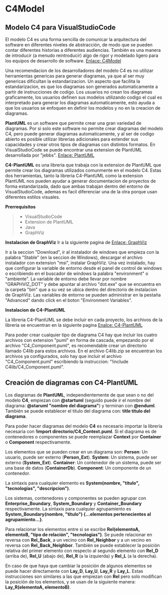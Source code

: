 # C4Model

## Modelo C4 para VisualStudioCode

El modelo C4 es una forma sencilla de comunicar la arquitectura del software en diferentes niveles de abstracción, de modo que se pueden contar diferentes historias a diferentes audiencias. También es una manera de introducir (a menudo reintroducir) algo de rigor y modelado ligero para los equipos de desarrollo de software. [Enlace: C4Model](https://c4model.com "")

Una recomendacion de los desarrolladores del modelo C4 es no utilizar herramientas genericas para generar diagramas, ya que al ser muy genericas dificultan la estandarizacion. Un aspecto que facilita la estandarizacion, es que los diagramas son generados automaticamente a partir de instrucciones de codigo. Los usuarios no crean los diagramas graficamente, los usuarios definen sus modelos utilizando codigo el cual es interpretado para generar los diagramas automaticamente, esto ayuda a que los usuarios se enfoquen en definir los modelos y no en la creacion de diagramas.
    
**PlantUML** es un software que permite crear una gran variedad de diagramas. Por si solo este software no permite crear diagramas del modelo C4, pero puede generar diagramas automaticamente, y al ser de codigo abierto es posible utilizar librerias adicionales para extender sus capacidades y crear otros tipos de diagramas con distintos formatos. En VisualStudioCode se puede encontrar una extension de PlantUML desarrollada por "jebbs". [Enlace: PlantUML](https://plantuml.com/ "")

**C4-PlantUML** es una libreria que trabaja con la extension de PlantUML que permite crear los diagramas utilizados comunmente en el modelo C4. Estas dos herramientas, tanto la libreria C4-PlantUML como la extension PlantUML nos pueden ayudar a generar documentacion de proyectos de forma estandarizada, dado que ambas trabajan dentro del entorno de VisualStudioCode, ademas es facil diferenciar una de la otra porque usan diferentes estilos visuales.

**Prerrequisitos**
>- VisualStudioCode
>- Extension de PlantUML
>- Java
>- GraphViz

**Instalacion de GraphViz**
Ir a la siguiente pagina de [Enlace: GraphViz](https://graphviz.gitlab.io/ "")


Ir a la seccion "Download", ir al instalador de windows que empieza con la palabra "Stable" (en la seccion de Windows), descargar el archivo instalador con extension "msi", instalar GraphViz. Una vez instalado, hay que configurar la variable de entorno desde el panel de control de windows o escribiendo en el buscador de windows la palabra "environment" o "ambiente". La variable de entorno debe llevar por nombre "GRAPHVIZ_DOT" y debe apuntar al archivo "dot.exe" que se encuentra en la carpeta "bin" que a su vez se ubica dentro del directorio de instalacion de GraphViz. Las variables de entorno se pueden administrar en la pestaña "Advanced" dando click en el boton "Environment Variables".
    
**Instalacion de C4-PlantUML**    
    
La libreria C4-PlantUML se debe incluir en cada proyecto, los archivos de la libreria se encuentran en la siguiente pagina [Enalce: C4-PlantUML](https://github.com/RicardoNiepel/C4-PlantUML "")
            
Para poder crear cualquier tipo de diagrama C4 hay que incluir los cuatro archivos con extension "puml" en forma de cascada, empezando por el archivo "C4_Component.puml", es recomendable crear un directorio llamado C4lib para estos archivos. En el archivo C4lib.zip se encuentran los archivos ya configurados, solo hay que incluir el archivo "C4_Component.puml" escribiendo la instruccion: "!include C4lib/C4_Component.puml".

## Creación de diagramas con C4-PlantUML
Los diagramas de **PlantUML**, independientemente de que sean o no del modelo **C4**, empiezan con **@startuml** (seguido puede ir el nombre del diagrama: **@staruml "nombre del diagrama"**) y terminan con **@enduml**. 
También se puede establecer el titulo del diagrama con: **title titulo del diagrama**.

Para poder hacer diagramas del modelo **C4** es necesario importar la librería necesaria con **!import directorio/C4_Context.puml**. 
Si el diagrama es de contenedores o componentes se puede reemplazar **Context** por **Container** o **Component** respectivamente.

Los elementos que se pueden crear en un diagrama son:
**Person**: Un usuario, puede ser externo (**Person_Ext**).
**System**: Un sistema, puede ser externo (**System_Ext**).
**Container**: Un contenedor de un sistema, puede ser una base de datos (**ContainerDb**).
**Component**: Un componente de un contenedor.

La sintaxis para cualquier elemento es **System(nombre, "titulo", "tecnologias", "descripcion")**.

Los sistemas, contenedores y componentes se pueden agrupar con **Enterprise_Boundary**, **System_Boundary** y **Container_Boundary** respectivamente. La sintaxis para cualquier agrupamiento es **System_Boundary(nombre, "titulo") {...elementos pertenecientes al agrupamiento...}**.

Para relacionar los elementos entre si se escribe **Rel(elementoA, elementoB, "tipo de relación", "tecnologias")**. Se puede relacionar en reversa con **Rel_Back**, a un vecino con **Rel_Neighbor** y a un vecino en reversa con **Rel_Back_Neighbor**. También se puede establecer la posición relativa del primer elemento con respecto al segundo elemento con **Rel_D** (arriba de), **Rel_U** (abajo de), **Rel_R** (a la izquierda) y **Rel_L** (a la derecha).

En caso de que haya que cambiar la posición de algunos elementos se puede hacer directamente con **Lay_D**, **Lay_U**, **Lay_R** y **Lay_L**. Estas instrucciones son similares a las que empiezan con **Rel** pero solo modifican la posición de los elementos, y se usan de la siguiente manera: **Lay_R(elementoA, elementoB)**.
